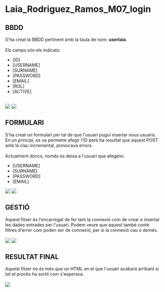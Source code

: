 # Laia_Rodriguez_Ramos_M07_login

## BBDD

S'ha creat la BBDD pertinent amb la taula de nom: **userlaia**. 
<br><br>
Els camps són els indicats: 
* [ID]
* [USERNAME]
* [SURNAME]
* [PASSWORD]
* [EMAIL]
* [ROL]
* [ACTIVE]
<br>
<img src="https://i.imgur.com/ITzvFk2.png">
<img src="https://i.imgur.com/vPmXqob.png">

## FORMULARI

S'ha creat un formulari per tal de que l'usuari pugui insertar nous usuaris. En un principi, es va permetre afegir l'ID però ha resultat que aquest POST amb la clau incremental, provocava errors. 
<br><br>
Actualment doncs, només es deixa a l'usuari que afegeixi:
* [USERNAME]
* [SURNAME]
* [PASSWORD]
* [EMAIL]

<img src="https://i.imgur.com/tmGKEfU.png">
<img src="https://i.imgur.com/KX8JoeI.png">

## GESTIÓ

Aquest fitxer és l'encarregat de fer tant la connexió com de crear e insertar les dades entrades per l'usuari. Podem veure que aquest també conté filtres d'error com poden ser de connexió, per si la connexió cau o demés.
<br><br>
<img src="https://i.imgur.com/kFrq7Ac.png">
<img src="https://i.imgur.com/uMIpIoE.png">

## RESULTAT FINAL

Aquest fitxer no és més que un HTML en el que l'usuari acabará arribant si tot el procés ha sortit com s'esperava. 
<br><br>
<img src="https://i.imgur.com/uBr3pX8.png">


